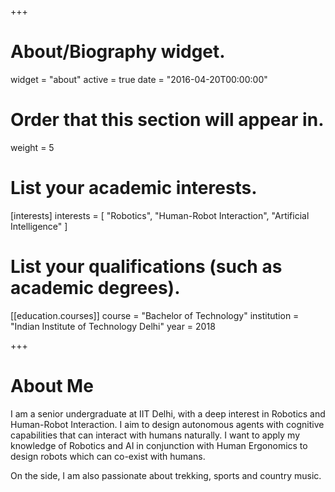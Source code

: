 +++
# About/Biography widget.
widget = "about"
active = true
date = "2016-04-20T00:00:00"

# Order that this section will appear in.
weight = 5

# List your academic interests.
[interests]
  interests = [
    "Robotics",
    "Human-Robot Interaction",
    "Artificial Intelligence"
  ]

# List your qualifications (such as academic degrees).

[[education.courses]]
  course = "Bachelor of Technology"
  institution = "Indian Institute of Technology Delhi"
  year = 2018

+++

# About Me

I am a senior undergraduate at IIT Delhi, with a deep interest in Robotics and Human-Robot Interaction. I aim to design autonomous agents with cognitive capabilities that can interact with humans naturally. I want to apply my knowledge of Robotics and AI in conjunction with Human Ergonomics to design robots which can co-exist with humans. 

On the side, I am also passionate about trekking, sports and country music.